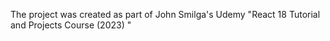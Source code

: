 The project was created as part of John Smilga's 
Udemy "React 18 Tutorial and Projects Course (2023)
"